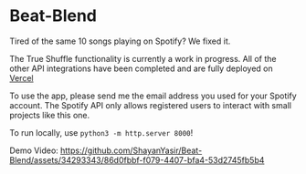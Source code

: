 # Beat-Blend
Tired of the same 10 songs playing on Spotify? We fixed it.


The True Shuffle functionality is currently a work in progress. All of the other API integrations have been completed and are fully deployed on [Vercel]([url](https://beat-blend-alpha.vercel.app/))

To use the app, please send me the email address you used for your Spotify account. The Spotify API only allows registered users to interact with small projects like this one. 

To run locally, use `python3 -m http.server 8000`!

Demo Video:
https://github.com/ShayanYasir/Beat-Blend/assets/34293343/86d0fbbf-f079-4407-bfa4-53d2745fb5b4

